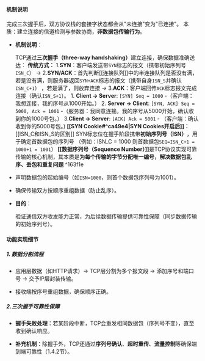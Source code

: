 #### 机制说明
完成三次握手后，双方协议栈的套接字状态都会从"未连接"变为"已连接"。
本质：建立连接的信道检测与参数协商，​**非数据包传输行为**。
- ​**机制说明**​：
    
    TCP通过**三次握手（three-way handshaking）​**​ 建立连接，确保数据准确送达：
	    **传统方式：**
		    1. ​**SYN**​：客户端发送带`SYN`标志的报文（携带初始序列号`ISN_C`） →
		    2. ​**SYN/ACK**​：首先判断[[连接队列]]中的半连接队列是否没有满，若是没有满，则服务器返回`SYN+ACK`标志的报文（携带自身`ISN_S`并确认`ISN_C+1`） ，若是满了，则放弃连接 →
			3. ​**ACK**​：客户端回传`ACK`标志报文完成连接（确认`ISN_S+1`）。
				1. ​**Client → Server**: `[SYN] Seq = 1000`
			    -（客户端：我想连接，我的序号从1000开始。）
				2. ​**Server → Client**: `[SYN, ACK] Seq = 5000, Ack = 1001`
		        -（服务器：我同意连接。我的序号从5000开始，确认收到你的1000号包。）
				3. ​**Client → Server**: `[ACK] Ack = 5001`
			    -  （客户端：确认收到你的5000号包。)
	    **[[SYN Cookie#^ca49e4|SYN Cookies开启后]]：**
[[ISN_C和ISN_S的区别]]
SYN标志位在握手阶段携带**初始序列号（ISN）​**，用于确定首数据包的序列号
	（例如：ISN_C = 1000 则首数据包`SEQ=ISN_C+1 = 1000+1 = 1001`）
	**[[数据序列号（Sequence Number）]]​**​ 是TCP协议实现可靠传输的核心机制，其本质是**为每个传输的字节分配唯一编号，解决数据包乱序、丢包和重复问题** ^163f1e
- 声明数据包的起始编号（如`ISN=1000`，则首个数据包序列号为1001）。
- 确保传输双方按顺序重组数据（防止乱序）。

- ​**目的**​：
    
    验证通信双方收发能力正常，为后续数据传输提供可靠性保障（同步数据传输的初始序列号）。


#### **功能实现细节**​

##### 1. ​**数据分割流程**​


- 应用层数据（如HTTP请求）→ TCP层分割为多个报文段 → 添加序号和端口号 → 交予IP层封装传输。
    
- 接收端按序号重组数据，确保顺序正确。
    

##### 2. ​**三次握手可靠性保障**​

- ​**握手失败处理**​：若某阶段中断，TCP会重发相同数据包（序列号不变），直至收到确认响应。
    
- ​**补充机制**​：除握手外，TCP还通过**序列号确认**、**超时重传**、**流量控制**等确保端到端可靠性（1.4.2节）。
    
